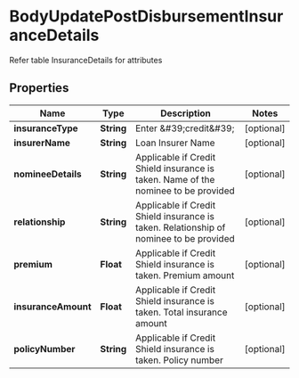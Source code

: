 

# BodyUpdatePostDisbursementInsuranceDetails

Refer table InsuranceDetails for attributes

## Properties

Name | Type | Description | Notes
------------ | ------------- | ------------- | -------------
**insuranceType** | **String** | Enter &amp;#39;credit&amp;#39; |  [optional]
**insurerName** | **String** | Loan Insurer Name |  [optional]
**nomineeDetails** | **String** | Applicable if Credit Shield insurance is taken. Name of the nominee to be provided |  [optional]
**relationship** | **String** | Applicable if Credit Shield insurance is taken. Relationship of nominee to be provided |  [optional]
**premium** | **Float** | Applicable if Credit Shield insurance is taken. Premium amount |  [optional]
**insuranceAmount** | **Float** | Applicable if Credit Shield insurance is taken. Total insurance amount |  [optional]
**policyNumber** | **String** | Applicable if Credit Shield insurance is taken. Policy number |  [optional]




